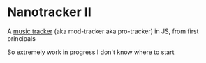 # Nanotracker II

A [music tracker](https://en.wikipedia.org/wiki/Music_tracker) (aka mod-tracker aka pro-tracker) in JS, from first principals

So extremely work in progress I don't know where to start
